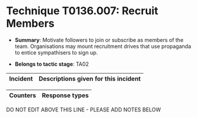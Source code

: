 # Technique T0136.007: Recruit Members

* **Summary**: Motivate followers to join or subscribe as members of the team. Organisations may mount recruitment drives that use propaganda to entice sympathisers to sign up.   

* **Belongs to tactic stage**: TA02


| Incident | Descriptions given for this incident |
| -------- | -------------------- |



| Counters | Response types |
| -------- | -------------- |


DO NOT EDIT ABOVE THIS LINE - PLEASE ADD NOTES BELOW